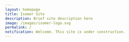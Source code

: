 ```yaml
---
layout: homepage
title: Isomer Site
description: Brief site description here
image: /images/isomer-logo.svg
permalink: /
notification: Welcome. This site is under construction.
---
```

